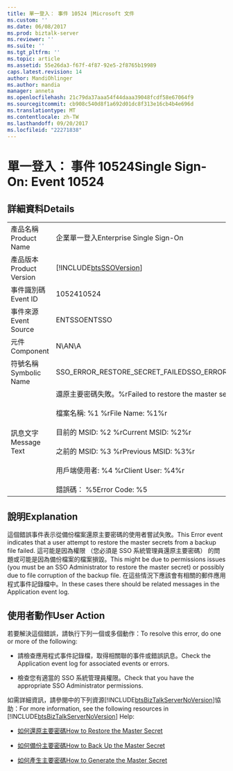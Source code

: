 ```yaml
---
title: 單一登入： 事件 10524 |Microsoft 文件
ms.custom: ''
ms.date: 06/08/2017
ms.prod: biztalk-server
ms.reviewer: ''
ms.suite: ''
ms.tgt_pltfrm: ''
ms.topic: article
ms.assetid: 55e26da3-f67f-4f87-92e5-2f8765b19989
caps.latest.revision: 14
author: MandiOhlinger
ms.author: mandia
manager: anneta
ms.openlocfilehash: 21c79da37aaa54f44daaa39048fcdf58e67064f9
ms.sourcegitcommit: cb908c540d8f1a692d01dc8f313e16cb4b4e696d
ms.translationtype: MT
ms.contentlocale: zh-TW
ms.lasthandoff: 09/20/2017
ms.locfileid: "22271838"
---
```

# <a name="single-sign-on-event-10524"></a><span data-ttu-id="186ec-102">單一登入： 事件 10524</span><span class="sxs-lookup"><span data-stu-id="186ec-102">Single Sign-On: Event 10524</span></span>
## <a name="details"></a><span data-ttu-id="186ec-103">詳細資料</span><span class="sxs-lookup"><span data-stu-id="186ec-103">Details</span></span>  
  
|||  
|-|-|  
|<span data-ttu-id="186ec-104">產品名稱</span><span class="sxs-lookup"><span data-stu-id="186ec-104">Product Name</span></span>|<span data-ttu-id="186ec-105">企業單一登入</span><span class="sxs-lookup"><span data-stu-id="186ec-105">Enterprise Single Sign-On</span></span>|  
|<span data-ttu-id="186ec-106">產品版本</span><span class="sxs-lookup"><span data-stu-id="186ec-106">Product Version</span></span>|[!INCLUDE[btsSSOVersion](../includes/btsssoversion-md.md)]|  
|<span data-ttu-id="186ec-107">事件識別碼</span><span class="sxs-lookup"><span data-stu-id="186ec-107">Event ID</span></span>|<span data-ttu-id="186ec-108">10524</span><span class="sxs-lookup"><span data-stu-id="186ec-108">10524</span></span>|  
|<span data-ttu-id="186ec-109">事件來源</span><span class="sxs-lookup"><span data-stu-id="186ec-109">Event Source</span></span>|<span data-ttu-id="186ec-110">ENTSSO</span><span class="sxs-lookup"><span data-stu-id="186ec-110">ENTSSO</span></span>|  
|<span data-ttu-id="186ec-111">元件</span><span class="sxs-lookup"><span data-stu-id="186ec-111">Component</span></span>|<span data-ttu-id="186ec-112">N\A</span><span class="sxs-lookup"><span data-stu-id="186ec-112">N\A</span></span>|  
|<span data-ttu-id="186ec-113">符號名稱</span><span class="sxs-lookup"><span data-stu-id="186ec-113">Symbolic Name</span></span>|<span data-ttu-id="186ec-114">SSO_ERROR_RESTORE_SECRET_FAILED</span><span class="sxs-lookup"><span data-stu-id="186ec-114">SSO_ERROR_RESTORE_SECRET_FAILED</span></span>|  
|<span data-ttu-id="186ec-115">訊息文字</span><span class="sxs-lookup"><span data-stu-id="186ec-115">Message Text</span></span>|<span data-ttu-id="186ec-116">還原主要密碼失敗。%r</span><span class="sxs-lookup"><span data-stu-id="186ec-116">Failed to restore the master secrets.%r</span></span><br /><br /> <span data-ttu-id="186ec-117">檔案名稱: %1 %r</span><span class="sxs-lookup"><span data-stu-id="186ec-117">File Name: %1%r</span></span><br /><br /> <span data-ttu-id="186ec-118">目前的 MSID: %2 %r</span><span class="sxs-lookup"><span data-stu-id="186ec-118">Current MSID: %2%r</span></span><br /><br /> <span data-ttu-id="186ec-119">之前的 MSID: %3 %r</span><span class="sxs-lookup"><span data-stu-id="186ec-119">Previous MSID: %3%r</span></span><br /><br /> <span data-ttu-id="186ec-120">用戶端使用者: %4 %r</span><span class="sxs-lookup"><span data-stu-id="186ec-120">Client User: %4%r</span></span><br /><br /> <span data-ttu-id="186ec-121">錯誤碼： %5</span><span class="sxs-lookup"><span data-stu-id="186ec-121">Error Code: %5</span></span>|  
  
## <a name="explanation"></a><span data-ttu-id="186ec-122">說明</span><span class="sxs-lookup"><span data-stu-id="186ec-122">Explanation</span></span>  
 <span data-ttu-id="186ec-123">這個錯誤事件表示從備份檔案還原主要密碼的使用者嘗試失敗。</span><span class="sxs-lookup"><span data-stu-id="186ec-123">This Error event indicates that a user attempt to restore the master secrets from a backup file failed.</span></span> <span data-ttu-id="186ec-124">這可能是因為權限 （您必須是 SSO 系統管理員還原主要密碼） 的問題或可能是因為備份檔案的檔案損毀。</span><span class="sxs-lookup"><span data-stu-id="186ec-124">This might be due to permissions issues (you must be an SSO Administrator to restore the master secret) or possibly due to file corruption of the backup file.</span></span> <span data-ttu-id="186ec-125">在這些情況下應該會有相關的郵件應用程式事件記錄檔中。</span><span class="sxs-lookup"><span data-stu-id="186ec-125">In these cases there should be related messages in the Application event log.</span></span>  
  
## <a name="user-action"></a><span data-ttu-id="186ec-126">使用者動作</span><span class="sxs-lookup"><span data-stu-id="186ec-126">User Action</span></span>  
 <span data-ttu-id="186ec-127">若要解決這個錯誤，請執行下列一個或多個動作：</span><span class="sxs-lookup"><span data-stu-id="186ec-127">To resolve this error, do one or more of the following:</span></span>  
  
-   <span data-ttu-id="186ec-128">請檢查應用程式事件記錄檔，取得相關聯的事件或錯誤訊息。</span><span class="sxs-lookup"><span data-stu-id="186ec-128">Check the Application event log for associated events or errors.</span></span>  
  
-   <span data-ttu-id="186ec-129">檢查您有適當的 SSO 系統管理員權限。</span><span class="sxs-lookup"><span data-stu-id="186ec-129">Check that you have the appropriate SSO Administrator permissions.</span></span>  
  
 <span data-ttu-id="186ec-130">如需詳細資訊，請參閱中的下列資源[!INCLUDE[btsBizTalkServerNoVersion](../includes/btsbiztalkservernoversion-md.md)]協助：</span><span class="sxs-lookup"><span data-stu-id="186ec-130">For more information, see the following resources in [!INCLUDE[btsBizTalkServerNoVersion](../includes/btsbiztalkservernoversion-md.md)] Help:</span></span>  
  
-   [<span data-ttu-id="186ec-131">如何還原主要密碼</span><span class="sxs-lookup"><span data-stu-id="186ec-131">How to Restore the Master Secret</span></span>](../core/how-to-restore-the-master-secret.md)  
  
-   [<span data-ttu-id="186ec-132">如何備份主要密碼</span><span class="sxs-lookup"><span data-stu-id="186ec-132">How to Back Up the Master Secret</span></span>](../core/how-to-back-up-the-master-secret.md)  
  
-   [<span data-ttu-id="186ec-133">如何產生主要密碼</span><span class="sxs-lookup"><span data-stu-id="186ec-133">How to Generate the Master Secret</span></span>](../core/how-to-generate-the-master-secret.md)
